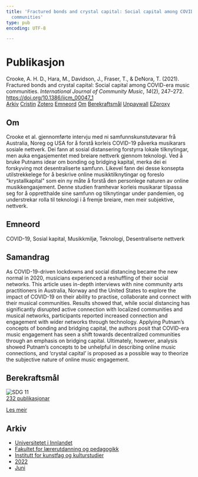```yaml
---
title: 'Fractured bonds and crystal capital: Social capital among COVID-era music
  communities'
type: pub
encoding: UTF-8

---
```

<h1>Publikasjon</h1>
<article id="csl-bib-container-WD3YAGW4" class="csl-bib-container">
  <div class="csl-bib-body"> <div class="csl-entry">Crooke, A. H. D., Hara, M., Davidson, J., Fraser, T., &#38; DeNora, T. (2021). Fractured bonds and crystal capital: Social capital among COVID-era music communities. <i>International Journal of Community Music</i>, <i>14</i>(2), 247–272. <a href="https://doi.org/10.1386/ijcm_00047_1">https://doi.org/10.1386/ijcm_00047_1</a></div> </div>
  <div class="csl-bib-buttons">
    <a href="#taxonomy-article-WD3YAGW4" alt="archive" class="csl-bib-button">Arkiv</a>
    <a href="https://app.cristin.no/results/show.jsf?id=2031426" alt="Cristin" class="csl-bib-button">Cristin</a>
    <a href="http://zotero.org/groups/5881554/items/WD3YAGW4" alt="Zotero" class="csl-bib-button">Zotero</a>
    <a href="#keywords-article-WD3YAGW4" alt="keywords" class="csl-bib-button">Emneord</a>
    <a href="#about-article-WD3YAGW4" alt="about_pub" class="csl-bib-button">Om</a>
    <a href="#sdg-article-WD3YAGW4" alt="sdg" class="csl-bib-button">Berekraftsmål</a>
    <a href="https://doi.org/10.1386/ijcm_00047_1" alt="Unpaywall" class="csl-bib-button">Unpaywall</a>
    <a href="https://doi.org/10.1386/ijcm_00047_1" alt="EZproxy" class="csl-bib-button">EZproxy</a>
  </div>
  <div id="csl-bib-meta-container-WD3YAGW4"></div>
</article>
<div id="csl-bib-meta-WD3YAGW4" class="csl-bib-meta">
  <article id="about-article-WD3YAGW4" class="about_pub-article">
    <h1>Om</h1>
    Crooke et al. gjennomførte intervju med ni samfunnskunstutøvarar frå Australia, Noreg og USA for å forstå korleis COVID-19 påverka musikarars sosiale nettverk. Dei fann at sosial distansering forstyrra lokale tilknytingar, men auka engasjementet med breiare nettverk gjennom teknologi. Ved å bruke Putnams idear om bonding og bridging kapital, merka dei ei forskyving mot desentraliserte samfunn. Likevel fann dei desse konsepta utilstrekkelege for å beskrive online musikktilknytingar og foreslo "krystallkapital" som ein ny måte å forstå den personlege naturen av online musikkengasjement. Denne studien framhevar korleis musikarar tilpassa seg for å oppretthalde sine samfunn og tilknytingar under pandemien, og understrekar rolla til teknologi i å fremje breiare, men meir subjektive, nettverk.
  </article>
  <article id="keywords-article-WD3YAGW4" class="keywords-article">
    <h1>Emneord</h1>
    COVID-19, Sosial kapital, Musikkmiljø, Teknologi, Desentraliserte nettverk
  </article>
  <article id="abstract-article-WD3YAGW4" class="abstract-article">
    <h1>Samandrag</h1>
    As COVID-19-driven lockdowns and social distancing became the new normal in 2020, musicians experienced a reshuffling of their social networks. This article uses in-depth interviews with nine community arts practitioners in Australia, Norway and the United States to explore the impact of COVID-19 on their ability to practise, collaborate and connect with their musical communities. Results showed that, while social distancing has significantly disrupted active connection with localized communities and musical networks, participants reported increased connection and engagement with wider networks through technology. Applying Putnam’s concepts of bonding and bridging capital, the authors posit that COVID-era music engagement has seen a shift towards decentralized communities through an emphasis on bridging capital. Ultimately, however, analysis showed Putnam’s concepts to be unhelpful in describing online music connections, and ‘crystal capital’ is proposed as a possible way to theorize the subjective nature of online music engagement.
  </article>
  <article id="sdg-article-WD3YAGW4" class="sdg-article">
    <h1>Berekraftsmål</h1>
    <div class="sdg-container"><div id="sdg11" class="sdg">
        <img src="{{< params subfolder >}}images/sdg/sdg11_nn.png" class="image" alt="SDG 11">
        <div class="sdg-overlay">
          <a href="/nn/archive/?key=?sdg=11#archive" class="sdg-publication-count"><span>232</span> publikasjonar</a>
          <p><a href="https://fn.no/om-fn/fns-baerekraftsmaal/baerekraftige-byer-og-lokalsamfunn?lang=nno-NO" class="sdg-read-more">Les meir</a></p>
        </div>
      </div></div>
  </article>
  <article id="taxonomy-article-WD3YAGW4" class="taxonomy-article">
    <h1>Arkiv</h1>
    <ul>
      <li>
        <a href="/nn/archive/?key=3DCRN523">Universitetet i Innlandet</a>
      </li>
      <li>
        <a href="/nn/archive/?key=WYNZA47F">Fakultet for lærerutdanning og pedagogikk</a>
      </li>
      <li>
        <a href="/nn/archive/?key=VBB2T4VJ">Institutt for kunstfag og kulturstudier</a>
      </li>
      <li>
        <a href="/nn/archive/?key=WHTDQ6B5">2022</a>
      </li>
      <li>
        <a href="/nn/archive/?key=NUP4FN9L">Juni</a>
      </li>
    </ul>
  </article>
</div>

